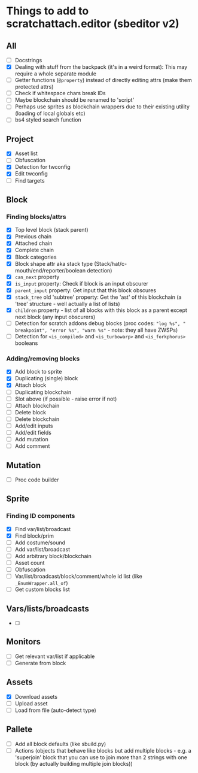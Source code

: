 # Things to add to scratchattach.editor (sbeditor v2)

## All

- [ ] Docstrings
- [x] Dealing with stuff from the backpack (it's in a weird format): This may require a whole separate module
- [ ] Getter functions (`@property`) instead of directly editing attrs (make them protected attrs)
- [ ] Check if whitespace chars break IDs
- [ ] Maybe blockchain should be renamed to 'script'
- [ ] Perhaps use sprites as blockchain wrappers due to their existing utility (loading of local globals etc)
- [ ] bs4 styled search function

## Project

- [x] Asset list
- [ ] Obfuscation
- [x] Detection for twconfig
- [x] Edit twconfig
- [ ] Find targets

## Block

### Finding blocks/attrs

- [x] Top level block (stack parent)
- [x] Previous chain
- [x] Attached chain
- [x] Complete chain
- [x] Block categories
- [x] Block shape attr aka stack type (Stack/hat/c-mouth/end/reporter/boolean detection)
- [x] `can_next` property
- [x] `is_input` property: Check if block is an input obscurer
- [x] `parent_input` property: Get input that this block obscures
- [x] `stack_tree` old 'subtree' property: Get the 'ast' of this blockchain (a 'tree' structure - well actually a list of lists)
- [x] `children` property - list of all blocks with this block as a parent except next block (any input obscurers)
- [ ] Detection for scratch addons debug blocks
  (proc codes:
  `"​​log​​ %s",
  "​​breakpoint​​",
  "​​error​​ %s",
  "​​warn​​ %s"` - note: they all have ZWSPs)
- [ ] Detection for `<is_compiled>` and `<is_turbowarp>` and `<is_forkphorus>` booleans

### Adding/removing blocks
- [x] Add block to sprite
- [x] Duplicating (single) block
- [x] Attach block
- [ ] Duplicating blockchain
- [ ] Slot above (if possible - raise error if not)
- [ ] Attach blockchain
- [ ] Delete block
- [ ] Delete blockchain
- [ ] Add/edit inputs
- [ ] Add/edit fields
- [ ] Add mutation
- [ ] Add comment

## Mutation

- [ ] Proc code builder

## Sprite

### Finding ID components

- [x] Find var/list/broadcast
- [x] Find block/prim
- [ ] Add costume/sound
- [ ] Add var/list/broadcast
- [ ] Add arbitrary block/blockchain
- [ ] Asset count
- [ ] Obfuscation
- [ ] Var/list/broadcast/block/comment/whole id list (like `_EnumWrapper.all_of`)
- [ ] Get custom blocks list

## Vars/lists/broadcasts

- [ ]

## Monitors

- [ ] Get relevant var/list if applicable
- [ ] Generate from block

## Assets

- [x] Download assets
- [ ] Upload asset
- [ ] Load from file (auto-detect type)

## Pallete

- [ ] Add all block defaults (like sbuild.py)
- [ ] Actions (objects that behave like blocks but add multiple blocks - e.g. a 'superjoin' block that you can use to
  join more than 2 strings with one block (by actually building multiple join blocks))